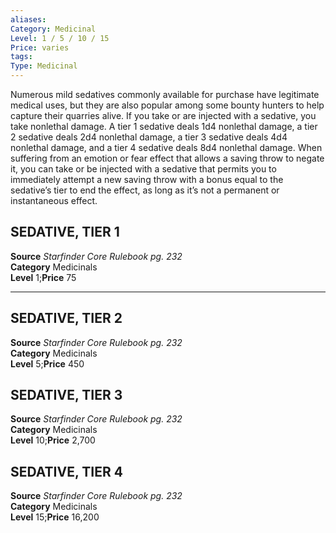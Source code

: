 ```yaml
---
aliases: 
Category: Medicinal
Level: 1 / 5 / 10 / 15
Price: varies 
tags: 
Type: Medicinal
---
```

Numerous mild sedatives commonly available for purchase have legitimate medical uses, but they are also popular among some bounty hunters to help capture their quarries alive. If you take or are injected with a sedative, you take nonlethal damage. A tier 1 sedative deals 1d4 nonlethal damage, a tier 2 sedative deals 2d4 nonlethal damage, a tier 3 sedative deals 4d4 nonlethal damage, and a tier 4 sedative deals 8d4 nonlethal damage. When suffering from an emotion or fear effect that allows a saving throw to negate it, you can take or be injected with a sedative that permits you to immediately attempt a new saving throw with a bonus equal to the sedative’s tier to end the effect, as long as it’s not a permanent or instantaneous effect.  

##  SEDATIVE, TIER 1

**Source** _Starfinder Core Rulebook pg. 232_  
**Category** Medicinals  
**Level** 1;**Price** 75

---

##  SEDATIVE, TIER 2

**Source** _Starfinder Core Rulebook pg. 232_  
**Category** Medicinals  
**Level** 5;**Price** 450

##  SEDATIVE, TIER 3

**Source** _Starfinder Core Rulebook pg. 232_  
**Category** Medicinals  
**Level** 10;**Price** 2,700

##  SEDATIVE, TIER 4

**Source** _Starfinder Core Rulebook pg. 232_  
**Category** Medicinals  
**Level** 15;**Price** 16,200
